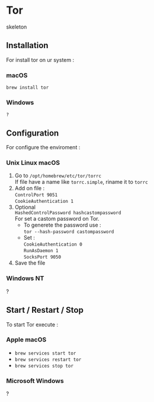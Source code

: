 # Tor

skeleton

## Installation

For install tor on ur system :

### macOS

` brew install tor `

### Windows

` ? `

## Configuration

For configure the enviroment :

### Unix Linux macOS

1. Go to ` /opt/homebrew/etc/tor/torrc `  
   If file have a name like ` torrc.simple `, riname it to ` torrc `
2. Add on file :  
` ControlPort 9051 `  
` CookieAuthentication 1 `
3. Optional  
    `HashedControlPassword hashcastompassword`  
    For set a castom password on Tor.  
    - To generete the password use :  
        ` tor --hash-password castompassword `
    - Set :  
      ` CookieAuthentication 0 `  
      ` RunAsDaemon 1 `  
      ` SocksPort 9050 `  
4. Save the file

### Windows NT

?

## Start / Restart / Stop

To start Tor execute :

### Apple macOS

- ` brew services start tor `
- ` brew services restart tor `
- ` brew services stop tor `

### Microsoft Windows

?
